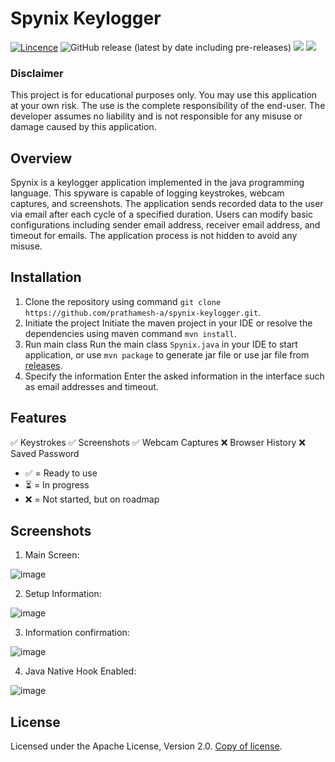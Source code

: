 # Spynix Keylogger

[![Lincence](https://img.shields.io/badge/License-Apache%202.0-blue.svg)](LICENSE)
![GitHub release (latest by date including pre-releases)](https://img.shields.io/github/v/release/prathamesh-a/spynix-logger?include_prereleases)
<img src="https://img.shields.io/badge/Java-8-red.svg">
<img src="https://img.shields.io/badge/Open%20Source-%E2%9D%A4-brightgreen.svg">

### Disclaimer
This project is for educational purposes only. You may use this application at your own risk. The use is the complete responsibility of the end-user. The developer assumes no liability and is not responsible for any misuse or damage caused by this application.

## Overview
Spynix is a keylogger application implemented in the java programming language. This spyware is capable of logging keystrokes, webcam captures, and screenshots. The application sends recorded data to the user via email after each cycle of a specified duration. Users can modify basic configurations including sender email address, receiver email address, and timeout for emails. The application process is not hidden to avoid any misuse.

## Installation

1. Clone the repository using command `git clone https://github.com/prathamesh-a/spynix-keylogger.git`.
2. Initiate the project
Initiate the maven project in your IDE or resolve the dependencies using maven command `mvn install`.
3. Run main class
Run the main class `Spynix.java` in your IDE to start application, or use `mvn package` to generate jar file or use jar file from <a href="https://github.com/prathamesh-a/spynix-logger/releases">releases</a>.
4. Specify the information
Enter the asked information in the interface such as email addresses and timeout.

## Features
✅ Keystrokes
✅ Screenshots
✅ Webcam Captures
❌ Browser History
❌ Saved Password

- ✅ = Ready to use
- ⏳ = In progress
- ❌ = Not started, but on roadmap

## Screenshots
1. Main Screen:

![image](https://user-images.githubusercontent.com/89336149/186242355-93144cf9-b366-4be0-8991-4bbe8fab8c29.png)

2. Setup Information:

![image](https://user-images.githubusercontent.com/89336149/186242424-ec748a21-b6b5-479d-813a-87cba66d6e0a.png)

3. Information confirmation:

![image](https://user-images.githubusercontent.com/89336149/186242575-c802e9a3-0a1f-4b80-bfea-49e21e561f5d.png)

4. Java Native Hook Enabled:

![image](https://user-images.githubusercontent.com/89336149/186242741-b508b21e-8077-4580-adea-1984400430e3.png)


## License

Licensed under the Apache License, Version 2.0. <a href="https://github.com/prathamesh-a/spynix-logger/blob/main/LICENSE">Copy of license</a>.
